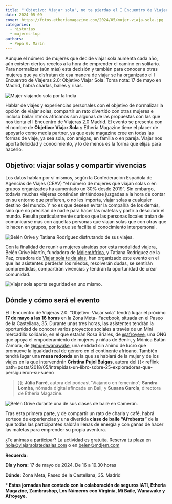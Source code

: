 ```yaml
---
title: "'Objetivo: Viajar sola', no te pierdas el I Encuentro de Viajeras 2.0 de Madrid"
date: 2024-05-09
cover: https://fotos.etheriamagazine.com/2024/05/mujer-viaja-sola.jpg
categories: 
  - historias
  - mujeres-top
authors: 
  - Pepa G. Marín
---
```


Aunque el número de mujeres que decide viajar sola aumenta cada año, aún existen ciertos 
recelos a la hora de emprender el camino en solitario. Para normalizar (aún más) esta 
decisión y también para conocer a otras mujeres que ya disfrutan de esa manera de viajar 
se ha organizado el I Encuentro de Viajeras 2.0: Objetivo Viajar Sola. Toma nota: 17 de 
mayo en Madrid, habrá charlas, bailes y risas. 

![Mujer viajando sola por la India](https://fotos.etheriamagazine.com/2024/05/mujer-viaja-sola.jpg "Viajar sola una modalidad tan válida como otra cualquiera. © Ibrahim Rifath")

Hablar de viajes y experiencias personales con el objetivo de normalizar la opción de 
viajar solas, compartir un rato divertido con otras mujeres e incluso bailar ritmos 
africanos son algunas de las propuestas con las que nos tienta el I Encuentro de 
Viajeras 2.0 Madrid. El evento se presenta con el nombre de **Objetivo: Viajar Sola** y 
Etheria Magazine tiene el placer de apoyarlo como media partner, ya que este magazine 
cree en todas las formas de viaje, ya sea sola, con amigas, en familia o en pareja. 
Viajar nos aporta felicidad y conocimiento, y lo de menos es la forma que elijas para 
hacerlo. 

## Objetivo: viajar solas y compartir vivencias

Los datos hablan por sí mismos, según la Confederación Española de Agencias de Viajes 
(CEAV) “el número de mujeres que viajan solas o en grupos organizados ha aumentado un 
30% desde 2019”. Sin embargo, todavía muchas viajeras continúan sintiéndose juzgadas a 
la hora de contar en su entorno que prefieren, o no les importa, viajar solas a 
cualquier destino del mundo. Y no es que deseen evitar la compañía de los demás, sino 
que no precisan de nadie para hacer las maletas y partir a descubrir el mundo. Resulta 
particularmente curioso que las personas locales tratan de comunicarse más con aquellas 
personas que viajan solas que con otras que lo hacen en grupos, por lo que se facilita 
el conocimiento interpersonal. 

![Belén Orive y Tatiana Rodríguez disfrutando de sus viajes.](https://fotos.etheriamagazine.com/2024/05/belen-tatiana-viajar-solas.jpg "Belén Orive y Tatiana Rodríguez disfrutando de sus viajes.")

Con la finalidad de reunir a mujeres atraídas por esta modalidad viajera, Belén Orive 
Martín, fundadora de [MdjemAfrica](https://www.instagram.com/mdjemafrica/), y Tatiana 
Rodríguez de la Paz, creadora de [Viajar sola te da 
alas](https://www.instagram.com/viajarsolatedaalas/), han organizado este evento en el 
que las asistentes perderán los miedos, resolverán dudas, se sentirán comprendidas, 
compartirán vivencias y tendrán la oportunidad de crear comunidad. 

![Viajar sola aporta seguridad en uno mismo.](https://fotos.etheriamagazine.com/2024/05/mujer-viajar-sola.jpg "Viajar sola aporta seguridad en uno mismo. © Steven Aguilar")

## Dónde y cómo será el evento

El I Encuentro de Viajeras 2.0. “Objetivo: Viajar sola” tendrá lugar el próximo **17 de 
mayo a las 16 horas** en la Zona Meta- Facebook, situada en el Paseo de la Castellana, 
35. Durante unas tres horas, las asistentes tendrán la oportunidad de conocer varios 
proyectos sociales a través de un Mini mercadillo solidario, en el que estarán Rosa 
Briales, de [@afroyeye](https://www.instagram.com/afroyeye/), una ONG que apoya el 
empoderamiento de mujeres y niñas de Benín, y Mónica Batán Zamora, de 
[@mujerwanawake](https://www.instagram.com/mujerwanawake/), una entidad sin ánimo de 
lucro que promueve la igualdad real de género en el continente africano. También tendrá 
lugar una **mesa redonda** en la que se hablará de la mujer y de los viajes en la que 
intervendrán **Cristina Pujol Buigas**, autora del {{< reflink 
path=posts/2018/05/intrepidas-un-libro-sobre-25-exploradoras-que-persiguieron-su-sueno 
>}}; **Júlia Farré**, autora del podcast 'Viajando en femenino'; **Sandra Lomba**, 
nómada digital afincada en Bali; y **Susana García**, directora de Etheria Magazine. 

![Belén Orive durante una de sus clases de baile en Camerún.](https://fotos.etheriamagazine.com/2022/05/Belen-orive-mdjem-camerun.jpg "Belén Orive durante una de sus clases de baile en Camerún.")

Tras esta primera parte, y de compartir un rato de charla y café, habrá sorteos de 
experiencias y una divertida **clase de baile “Afrobeats”** de la que todas las 
participantes saldrán llenas de energía y con ganas de hacer las maletas para emprender 
su propia aventura. 

¿Te animas a participar? La actividad es gratuita. Reserva tu plaza en 
hola@viajarsolatedaalas.com o en belen@mdjem.com 

**Recuerda:** 

**Día y hora:** 17 de mayo de 2024. De 16 a 19.30 horas 

**Dónde:** Zona Meta, Paseo de la Castellana, 35. Madrid 

\* **Estas jornadas han contado con la colaboración de seguros IATI, Etheria Magazine, 
Zambrashop, Los Números con Virginia, Mi Baile, Wanawake y Afroyeye.**
